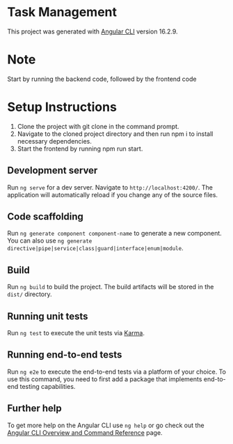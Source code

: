 # Task Management

This project was generated with [Angular CLI](https://github.com/angular/angular-cli) version 16.2.9.

# Note

Start by running the backend code, followed by the frontend code

# Setup Instructions

 1.	Clone the project with git clone <repository url> in the command prompt.
 2.	Navigate to the cloned project directory and then run npm i to install necessary dependencies.
 3.	Start the frontend by running npm run start.

## Development server

Run `ng serve` for a dev server. Navigate to `http://localhost:4200/`. The application will automatically reload if you change any of the source files.

## Code scaffolding

Run `ng generate component component-name` to generate a new component. You can also use `ng generate directive|pipe|service|class|guard|interface|enum|module`.

## Build

Run `ng build` to build the project. The build artifacts will be stored in the `dist/` directory.

## Running unit tests

Run `ng test` to execute the unit tests via [Karma](https://karma-runner.github.io).

## Running end-to-end tests

Run `ng e2e` to execute the end-to-end tests via a platform of your choice. To use this command, you need to first add a package that implements end-to-end testing capabilities.

## Further help

To get more help on the Angular CLI use `ng help` or go check out the [Angular CLI Overview and Command Reference](https://angular.io/cli) page.
